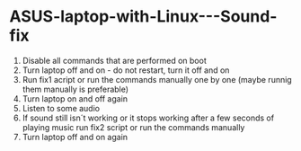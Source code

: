 # ASUS-laptop-with-Linux---Sound-fix

1. Disable all commands that are performed on boot
2. Turn laptop off and on - do not restart, turn it off and on
3. Run fix1 acript or run the commands manually one by one (maybe runnig them manually is preferable)
4. Turn laptop on and off again
5. Listen to some audio
6. If sound still isn´t working or it stops working after a few seconds of playing music run fix2 script or run the commands manually
7. Turn laptop off and on again
